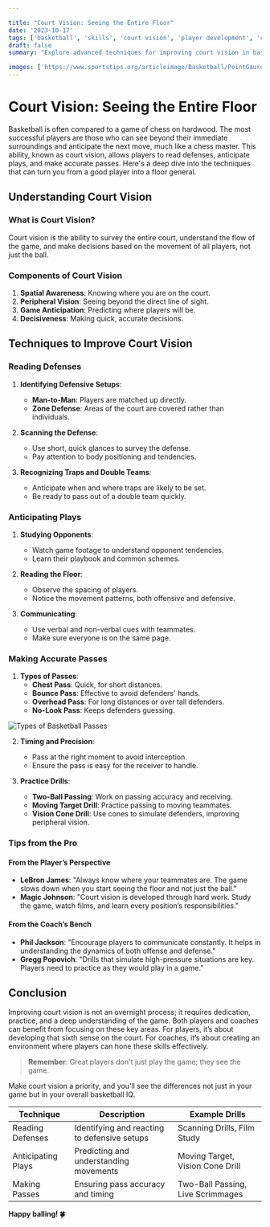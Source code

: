 ```yaml
---

title: "Court Vision: Seeing the Entire Floor"
date: '2023-10-17'
tags: ['basketball', 'skills', 'court vision', 'player development', 'coaching tips', 'reading defenses', 'passing', 'anticipation', 'offense']
draft: false
summary: "Explore advanced techniques for improving court vision in basketball, including reading defenses, anticipating plays, and making accurate passes. This article is packed with tips for both players and coaches to enhance their game awareness and decision-making skills."

images: ['https://www.sportstips.org/articleimage/Basketball/PointGaurd/court_vision_seeing_the_entire_floor.webp', 'https://www.sportstips.org/articleimage/Basketball/PointGaurd/court_vision_seeing_the_entire_floor_1_20240714_160738.webp']
---
```


# Court Vision: Seeing the Entire Floor

Basketball is often compared to a game of chess on hardwood. The most successful players are those who can see beyond their immediate surroundings and anticipate the next move, much like a chess master. This ability, known as court vision, allows players to read defenses, anticipate plays, and make accurate passes. Here's a deep dive into the techniques that can turn you from a good player into a floor general.

## Understanding Court Vision

### What is Court Vision?

Court vision is the ability to survey the entire court, understand the flow of the game, and make decisions based on the movement of all players, not just the ball.

### Components of Court Vision

1. **Spatial Awareness**: Knowing where you are on the court.
2. **Peripheral Vision**: Seeing beyond the direct line of sight.
3. **Game Anticipation**: Predicting where players will be.
4. **Decisiveness**: Making quick, accurate decisions.

## Techniques to Improve Court Vision

### Reading Defenses

1. **Identifying Defensive Setups**:
   - **Man-to-Man**: Players are matched up directly.
   - **Zone Defense**: Areas of the court are covered rather than individuals.

2. **Scanning the Defense**:
   - Use short, quick glances to survey the defense.
   - Pay attention to body positioning and tendencies.

3. **Recognizing Traps and Double Teams**:
   - Anticipate when and where traps are likely to be set.
   - Be ready to pass out of a double team quickly.

### Anticipating Plays

1. **Studying Opponents**:
   - Watch game footage to understand opponent tendencies.
   - Learn their playbook and common schemes.

2. **Reading the Floor**:
   - Observe the spacing of players.
   - Notice the movement patterns, both offensive and defensive.

3. **Communicating**:
   - Use verbal and non-verbal cues with teammates.
   - Make sure everyone is on the same page.

### Making Accurate Passes

1. **Types of Passes**:
   - **Chest Pass**: Quick, for short distances.
   - **Bounce Pass**: Effective to avoid defenders' hands.
   - **Overhead Pass**: For long distances or over tall defenders.
   - **No-Look Pass**: Keeps defenders guessing.

![Types of Basketball Passes](https://www.sportstips.org/articleimage/Basketball/PointGaurd/court_vision_seeing_the_entire_floor_1_20240714_160738.webp)

2. **Timing and Precision**:
   - Pass at the right moment to avoid interception.
   - Ensure the pass is easy for the receiver to handle.

3. **Practice Drills**:
   - **Two-Ball Passing**: Work on passing accuracy and receiving.
   - **Moving Target Drill**: Practice passing to moving teammates.
   - **Vision Cone Drill**: Use cones to simulate defenders, improving peripheral vision.

### Tips from the Pro

#### From the Player’s Perspective

- **LeBron James**: "Always know where your teammates are. The game slows down when you start seeing the floor and not just the ball."
- **Magic Johnson**: "Court vision is developed through hard work. Study the game, watch films, and learn every position’s responsibilities."

#### From the Coach’s Bench

- **Phil Jackson**: "Encourage players to communicate constantly. It helps in understanding the dynamics of both offense and defense."
- **Gregg Popovich**: "Drills that simulate high-pressure situations are key. Players need to practice as they would play in a game."

## Conclusion

Improving court vision is not an overnight process; it requires dedication, practice, and a deep understanding of the game. Both players and coaches can benefit from focusing on these key areas. For players, it’s about developing that sixth sense on the court. For coaches, it’s about creating an environment where players can hone these skills effectively.

> **Remember**: Great players don't just play the game; they see the game. 

Make court vision a priority, and you'll see the differences not just in your game but in your overall basketball IQ.

| Technique | Description | Example Drills |
|-----------|-------------|----------------|
| Reading Defenses | Identifying and reacting to defensive setups | Scanning Drills, Film Study |
| Anticipating Plays | Predicting and understanding movements | Moving Target, Vision Cone Drill |
| Making Passes | Ensuring pass accuracy and timing | Two-Ball Passing, Live Scrimmages |

**Happy balling! 🍀**
```